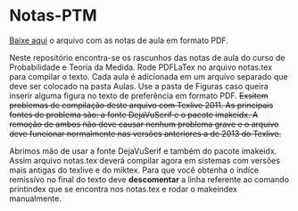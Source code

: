 Notas-PTM
=========

<a href = "https://github.com/leandro-mat/Notas-PTM/raw/master/notas.pdf">
Baixe aqui</a> o arquivo com as notas de aula em formato PDF.


Neste repositório encontra-se os rascunhos das notas de aula do curso de Probabilidade e Teoria da Medida.
Rode PDFLaTex no arquivo notas.tex para compilar o texto. Cada aula é adicionada em um arquivo separado
que deve ser colocado na pasta Aulas. Use a pasta de Figuras caso queira inserir alguma figura no texto
de preferência em formato PDF. 
<strike>Exsitem problemas de compilação deste arquivo com Texlive 2011. As principais fontes de problema 
são: a fonte DejaVuSerif e o pacote imakeidx. A remoção de ambos não deve causar nenhum problema 
grave e o arquivo deve funcionar normalmente nas versões anteriores a de 2013 do Texlive.</strike>

Abrimos mão de usar a fonte DejaVuSerif e também do pacote imakeidx.
Assim arquivo notas.tex deverá compilar agora em sistemas com versões mais 
antigas do texlive e do miktex. Para que você obtenha o indíce remissívo 
no final do texto deve <b>descomentar</b> a linha referente ao comando printindex que se encontra
nos notas.tex e rodar o makeindex manualmente. 
